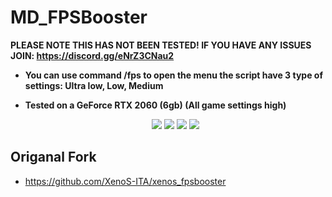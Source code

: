 # MD_FPSBooster
**PLEASE NOTE THIS HAS NOT BEEN TESTED! IF YOU HAVE ANY ISSUES JOIN: https://discord.gg/eNrZ3CNau2**
+ **You can use command /fps to open the menu
the script have 3 type of settings: Ultra low, Low, Medium**

+ **Tested on a GeForce RTX 2060 (6gb) (All game settings high)**

  <p align="center">
  <img  src="https://forum.cfx.re/uploads/default/original/4X/7/f/a/7fad2268386f5d491f401f2d356fd31a567e8a0c.png">
   <img  src="https://forum.cfx.re/uploads/default/original/4X/b/b/c/bbcd9a17083cb8a30e26fd9afa6ba3f739d7948c.png">
   <img  src="https://forum.cfx.re/uploads/default/original/4X/2/d/8/2d82f02b2fafa32af6debe93e8060fa7184d1943.png">
   <img  src="https://forum.cfx.re/uploads/default/original/4X/8/a/e/8ae8345e8031684a9f76fac0b8f0e3568e432983.png">
</p>


## Origanal Fork
+ https://github.com/XenoS-ITA/xenos_fpsbooster
